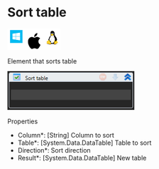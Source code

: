 # Sort table

![](<../../../../.gitbook/assets/image (243).png>)

Element that sorts table

![](<../../../../.gitbook/assets/image (250).png>)

Properties

* Column\*: \[String] Column to sort
* Table\*: \[System.Data.DataTable] Table to sort
* Direction\*: Sort direction
* Result\*: \[System.Data.DataTable] New table
